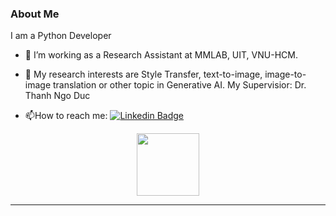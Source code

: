 ### About Me
I am a Python Developer

- :telescope: I’m working as a Research Assistant at MMLAB, UIT, VNU-HCM. 

- :seedling: My research interests are Style Transfer, text-to-image, image-to-image translation or other topic in Generative AI. My Supervisior: Dr. Thanh Ngo Duc

- :mailbox:How to reach me: [![Linkedin Badge](https://img.shields.io/badge/-kakbar-blue?style=flat&logo=Linkedin&logoColor=white)](https://www.linkedin.com/in/quocanhad123/)

<div id="header" align="center">
  <img src="https://media.giphy.com/media/M9gbBd9nbDrOTu1Mqx/giphy.gif" width="100"/>
</div>

---

